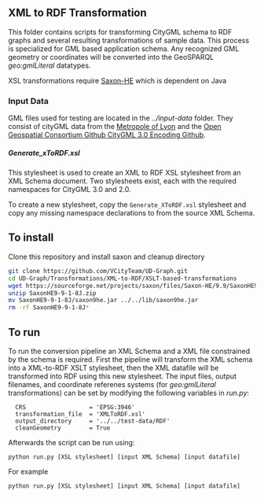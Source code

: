 ## XML to RDF Transformation
This folder contains scripts for transforming CityGML schema to RDF graphs and several resulting transformations of sample data. This process is specialized for GML based application schema. Any recognized GML geometry or coordinates will be converted into the GeoSPARQL _geo:gmlLiteral_ datatypes.

XSL transformations require [Saxon-HE](http://saxon.sourceforge.net/) which is dependent on Java

### Input Data
GML files used for testing are located in the _../input-data_ folder. They consist of cityGML data from the [Metropole of Lyon](https://data.grandlyon.com/accueil) and the [Open Geospatial Consortium Github CityGML 3.0 Encoding Github](https://github.com/opengeospatial/CityGML-3.0Encodings/tree/master/CityGML/Examples).

##### Generate_xToRDF.xsl
This stylesheet is used to create an XML to RDF XSL stylesheet from an XML Schema document. Two stylesheets exist, each with the required namespaces for CityGML 3.0 and 2.0.

To create a new stylesheet, copy the `Generate_XToRDF.xsl` stylesheet and copy any missing namespace declarations to from the source XML Schema.

## To install
Clone this repository and install saxon and cleanup directory
```bash
git clone https://github.com/VCityTeam/UD-Graph.git
cd UD-Graph/Transformations/XML-to-RDF/XSLT-based-transformations
wget https://sourceforge.net/projects/saxon/files/Saxon-HE/9.9/SaxonHE9-9-1-8J.zip/download
unzip SaxonHE9-9-1-8J.zip
mv SaxonHE9-9-1-8J/saxon9he.jar ../../lib/saxon9he.jar
rm -rf SaxonHE9-9-1-8J*
```
## To run
To run the conversion pipeline an XML Schema and a XML file constrained by the schema is required. First the pipeline will transform the XML schema into a XML-to-RDF XSLT stylesheet, then the XML datafile will be transformed into RDF using this new stylesheet. The input files, output filenames, and coordinate referenes systems (for _geo:gmlLiteral_ transformations) can be set by modifying the following variables in _run.py_:
```
  CRS                  = 'EPSG:3946'
  transformation_file  = 'XMLToRDF.xsl'
  output_directory     = '../../test-data/RDF'
  cleanGeometry        = True
```

Afterwards the script can be run using:
```
python run.py [XSL stylesheet] [input XML Schema] [input datafile]
```

For example
```
python run.py [XSL stylesheet] [input XML Schema] [input datafile]
```
